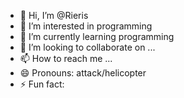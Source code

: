 - 👋 Hi, I’m @Rieris
- 👀 I’m interested in programming
- 🌱 I’m currently learning programming
- 💞️ I’m looking to collaborate on ...
- 📫 How to reach me ...
- 😄 Pronouns: attack/helicopter
- ⚡ Fun fact: 

<!---
Rieris/Rieris is a ✨ special ✨ repository because its `README.md` (this file) appears on your GitHub profile.
You can click the Preview link to take a look at your changes.
--->
